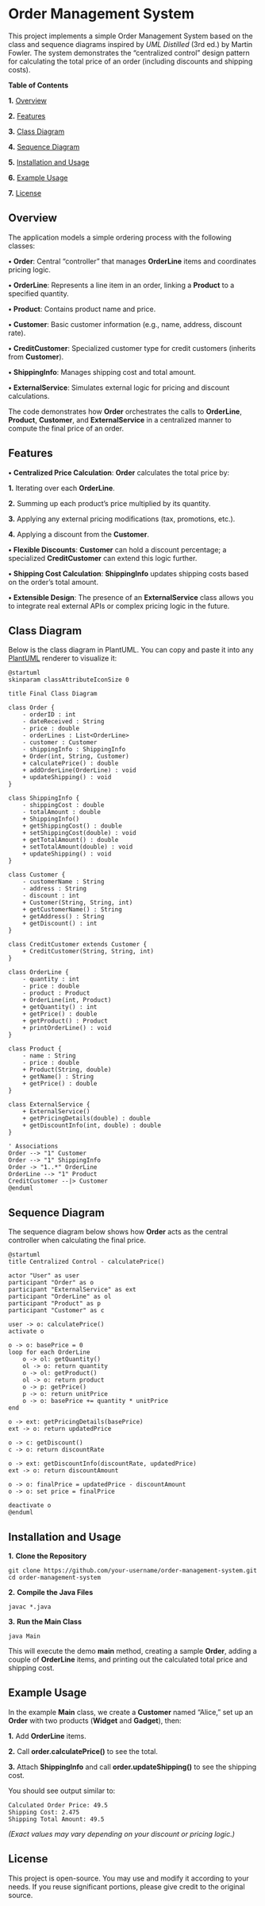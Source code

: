 # Order Management System

This project implements a simple Order Management System based on the class and sequence diagrams inspired by *UML Distilled* (3rd ed.) by Martin Fowler. The system demonstrates the “centralized control” design pattern for calculating the total price of an order (including discounts and shipping costs).

**Table of Contents**

**1.**	[Overview](#overview)

**2.**	[Features](#features)

**3.**	[Class Diagram](#class-diagram)

**4.**	[Sequence Diagram](#sequence-diagram)

**5.**	[Installation and Usage](#installation-and-usage)

**6.**	[Example Usage](#example-usage)

**7.**	[License](#license)


## Overview

The application models a simple ordering process with the following classes:

**•**	**Order**: Central “controller” that manages **OrderLine** items and coordinates pricing logic.

**•**	**OrderLine**: Represents a line item in an order, linking a **Product** to a specified quantity.

**•**	**Product**: Contains product name and price.

**•**	**Customer**: Basic customer information (e.g., name, address, discount rate).

**•**	**CreditCustomer**: Specialized customer type for credit customers (inherits from **Customer**).

**•**	**ShippingInfo**: Manages shipping cost and total amount.

**•**	**ExternalService**: Simulates external logic for pricing and discount calculations.

The code demonstrates how **Order** orchestrates the calls to **OrderLine**, **Product**, **Customer**, and **ExternalService** in a centralized manner to compute the final price of an order.

## Features

**•**	**Centralized Price Calculation**: **Order** calculates the total price by:

**1.**	Iterating over each **OrderLine**.

**2.**	Summing up each product’s price multiplied by its quantity.

**3.**	Applying any external pricing modifications (tax, promotions, etc.).

**4.**	Applying a discount from the **Customer**.

**•**	**Flexible Discounts**: **Customer** can hold a discount percentage; a specialized **CreditCustomer** can extend this logic further.

**•**	**Shipping Cost Calculation**: **ShippingInfo** updates shipping costs based on the order’s total amount.

**•**	**Extensible Design**: The presence of an **ExternalService** class allows you to integrate real external APIs or complex pricing logic in the future.

## Class Diagram

Below is the class diagram in PlantUML. You can copy and paste it into any [PlantUML](https://plantuml.com) renderer to visualize it:

```
@startuml
skinparam classAttributeIconSize 0

title Final Class Diagram

class Order {
    - orderID : int
    - dateReceived : String
    - price : double
    - orderLines : List<OrderLine>
    - customer : Customer
    - shippingInfo : ShippingInfo
    + Order(int, String, Customer)
    + calculatePrice() : double
    + addOrderLine(OrderLine) : void
    + updateShipping() : void
}

class ShippingInfo {
    - shippingCost : double
    - totalAmount : double
    + ShippingInfo()
    + getShippingCost() : double
    + setShippingCost(double) : void
    + getTotalAmount() : double
    + setTotalAmount(double) : void
    + updateShipping() : void
}

class Customer {
    - customerName : String
    - address : String
    - discount : int
    + Customer(String, String, int)
    + getCustomerName() : String
    + getAddress() : String
    + getDiscount() : int
}

class CreditCustomer extends Customer {
    + CreditCustomer(String, String, int)
}

class OrderLine {
    - quantity : int
    - price : double
    - product : Product
    + OrderLine(int, Product)
    + getQuantity() : int
    + getPrice() : double
    + getProduct() : Product
    + printOrderLine() : void
}

class Product {
    - name : String
    - price : double
    + Product(String, double)
    + getName() : String
    + getPrice() : double
}

class ExternalService {
    + ExternalService()
    + getPricingDetails(double) : double
    + getDiscountInfo(int, double) : double
}

' Associations
Order --> "1" Customer
Order --> "1" ShippingInfo
Order -> "1..*" OrderLine
OrderLine --> "1" Product
CreditCustomer --|> Customer
@enduml
```

## Sequence Diagram

The sequence diagram below shows how **Order** acts as the central controller when calculating the final price.

```
@startuml
title Centralized Control - calculatePrice()

actor "User" as user
participant "Order" as o
participant "ExternalService" as ext
participant "OrderLine" as ol
participant "Product" as p
participant "Customer" as c

user -> o: calculatePrice()
activate o

o -> o: basePrice = 0
loop for each OrderLine
    o -> ol: getQuantity()
    ol -> o: return quantity
    o -> ol: getProduct()
    ol -> o: return product
    o -> p: getPrice()
    p -> o: return unitPrice
    o -> o: basePrice += quantity * unitPrice
end

o -> ext: getPricingDetails(basePrice)
ext -> o: return updatedPrice

o -> c: getDiscount()
c -> o: return discountRate

o -> ext: getDiscountInfo(discountRate, updatedPrice)
ext -> o: return discountAmount

o -> o: finalPrice = updatedPrice - discountAmount
o -> o: set price = finalPrice

deactivate o
@enduml
```

## Installation and Usage

**1.**	**Clone the Repository**

```
git clone https://github.com/your-username/order-management-system.git
cd order-management-system
```

**2.**	**Compile the Java Files**

```
javac *.java
```

**3.**	**Run the Main Class**

```
java Main
```

This will execute the demo **main** method, creating a sample **Order**, adding a couple of **OrderLine** items, and printing out the calculated total price and shipping cost.

## Example Usage

In the example **Main** class, we create a **Customer** named “Alice,” set up an **Order** with two products (**Widget** and **Gadget**), then:

**1.**	Add **OrderLine** items.

**2.**	Call **order.calculatePrice()** to see the total.

**3.**	Attach **ShippingInfo** and call **order.updateShipping()** to see the shipping cost.

You should see output similar to:

```
Calculated Order Price: 49.5
Shipping Cost: 2.475
Shipping Total Amount: 49.5
```

*(Exact values may vary depending on your discount or pricing logic.)*


## License

This project is open-source. You may use and modify it according to your needs. If you reuse significant portions, please give credit to the original source.
